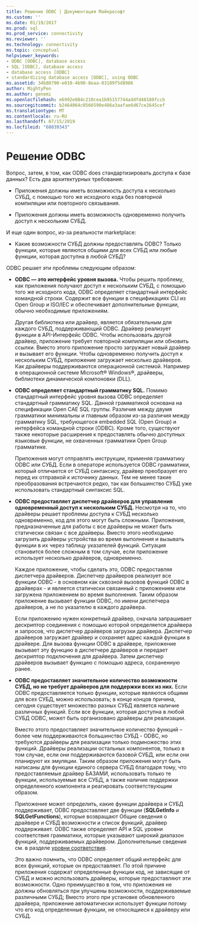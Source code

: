 ```yaml
---
title: Решение ODBC | Документация Майкрософт
ms.custom: ''
ms.date: 01/19/2017
ms.prod: sql
ms.prod_service: connectivity
ms.reviewer: ''
ms.technology: connectivity
ms.topic: conceptual
helpviewer_keywords:
- ODBC [ODBC], database access
- SQL [ODBC], database access
- database access [ODBC]
- standardizing database access [ODBC], using ODBC
ms.assetid: 34b80790-e010-4b90-8eaa-03189f5d8986
author: MightyPen
ms.author: genemi
ms.openlocfilehash: e6992e084c210cea1b95157744addfd40180fccb
ms.sourcegitcommit: b2464064c0566590e486a3aafae6d67ce2645cef
ms.translationtype: MT
ms.contentlocale: ru-RU
ms.lasthandoff: 07/15/2019
ms.locfileid: "68039343"
---
```

# <a name="the-odbc-solution"></a>Решение ODBC
Вопрос, затем, в том, как ODBC does стандартизировать доступа к базе данных? Есть два архитектурных требования:  
  
-   Приложения должны иметь возможность доступа к несколько СУБД, с помощью того же исходного кода без повторной компиляции или повторного связывания.  
  
-   Приложения должны иметь возможность одновременно получить доступ к нескольким СУБД.  
  
 И еще один вопрос, из-за реальности marketplace:  
  
-   Какие возможности СУБД должны предоставлять ODBC? Только функции, которые являются общими для всех СУБД или любые функции, которая доступна в любой СУБД?  
  
 ODBC решает эти проблемы следующим образом:  
  
-   **ODBC — это интерфейс уровня вызова.** Чтобы решить проблему, как приложения получают доступ к нескольким СУБД, с помощью того же исходного кода, ODBC определяет стандартный интерфейс командной строки. Содержит все функции в спецификациях CLI из Open Group и ISO/IEC и обеспечивает дополнительные функции, обычно необходимые приложениям.  
  
     Другая библиотека или драйвер, является обязательным для каждого СУБД, поддерживающий ODBC. Драйвер реализует функции в API-Интерфейс ODBC. Чтобы использовать другой драйвер, приложение требует повторной компиляции или обновить ссылки. Вместо этого приложение просто загружает новый драйвер и вызывает его функции. Чтобы одновременно получить доступ к нескольким СУБД, приложение загружает несколько драйверов. Как драйверы поддерживаются операционной системой. Например в операционной системе Microsoft® Windows®, драйверы, библиотеки динамической компоновки (DLL).  
  
-   **ODBC определяет стандартный грамматику SQL.** Помимо стандартный интерфейс уровня вызова ODBC определяет стандартный грамматику SQL. Данной грамматикой основана на спецификации Open CAE SQL группы. Различия между двумя грамматики минимальны и главным образом из-за различия между грамматику SQL, требующегося embedded SQL (Open Group) и интерфейса командной строки (ODBC). Кроме того, существуют также некоторые расширения к предоставлять обычно доступных языковые функции, не охваченных грамматики Open Group грамматике.  
  
     Приложения могут отправлять инструкции, применяя грамматику ODBC или СУБД. Если в операторе используется ODBC грамматики, который отличается от СУБД синтаксису, драйвер преобразует его перед их отправкой к источнику данных. Тем не менее такие преобразования встречаются редко, так как большинство СУБД уже использовать стандартный синтаксис SQL.  
  
-   **ODBC предоставляет диспетчер драйверов для управления одновременный доступ к нескольким СУБД.** Несмотря на то, что драйверы решает проблемы доступа к СУБД несколько одновременно, код для этого могут быть сложными. Приложения, предназначенные для работы с все драйверы не может быть статически связан с все драйверы. Вместо этого необходимо загрузить драйверы устройства во время выполнения и вызывать функции в их через таблицу указателей функций. Ситуация становится более сложным в том случае, если приложение использует несколько драйверов, одновременно.  
  
     Каждое приложение, чтобы сделать это, ODBC предоставляя диспетчера драйверов. Диспетчер драйверов реализует все функции ODBC - в основном как сквозной вызовов функций ODBC в драйверах - и является статически связанный с приложением или загружена приложением во время выполнения. Таким образом приложение вызывает функции ODBC, по имени диспетчера драйверов, а не по указателю в каждого драйвера.  
  
     Если приложению нужен конкретный драйвер, сначала запрашивает дескриптор соединения с помощью которой определяется драйвера и запросов, что диспетчер драйверов загрузки драйвера. Диспетчер драйверов загружает драйвер и сохраняет адрес каждой функции в драйвере. Для вызова функции ODBC в драйвере, приложение вызывает эту функцию в диспетчере драйверов и передает дескриптор подключения для драйвера. Затем диспетчер драйверов вызывает функцию с помощью адреса, сохраненную ранее.  
  
-   **ODBC предоставляет значительное количество возможности СУБД, но не требует драйверов для поддержки всех из них.** Если ODBC предоставляется только функции, которые являются общими для всех СУБД, можно использовать; в конце концов причина, сегодня существует множество разных СУБД является наличие различных функций. Если все функции, которая доступна в любой СУБД ODBC, может быть организовано драйверы для реализации.  
  
     Вместо этого предоставляет значительное количество функций – более чем поддерживаются большинство СУБД - ODBC, но требуются драйверы для реализации только подмножество этих функций. Драйверы реализации остальных компонентов, только в том случае, если они поддерживаются базовой СУБД, или если они планируют их эмуляции. Таким образом приложения могут быть написаны для функции единого сервера СУБД благодаря тому, что предоставляемые драйвер БАЗАМИ, использовать только те функции, используемые все СУБД, а также наличие поддержки определенного компонента и реагировать соответствующим образом.  
  
     Приложение может определить, какие функции драйвера и СУБД поддерживает, ODBC предоставляет две функции (**SQLGetInfo** и **SQLGetFunctions**), которые возвращают Общие сведения о драйвере и СУБД возможности и список функций, драйвер поддерживает. ODBC также определяет API и SQL уровни соответствия грамматики, которые указывают широкий диапазон функций, поддерживаемых драйвером. Дополнительные сведения см. в разделе [уровни соответствия](../../odbc/reference/develop-app/conformance-levels.md).  
  
     Это важно помнить, что ODBC определяет общий интерфейс для всех функций, которые он предоставляет. По этой причине приложения содержат определенные функции код, не зависящие от СУБД и можно использовать драйверы, которые предоставляют эти возможности. Одно преимущество в том, что приложения не должны обновляться при улучшены возможности, поддерживаемые различными СУБД; Вместо этого при установке обновленного драйвера, приложение автоматически использует функции потому что его код определенные функции, не относящиеся к драйверу или СУБД.
